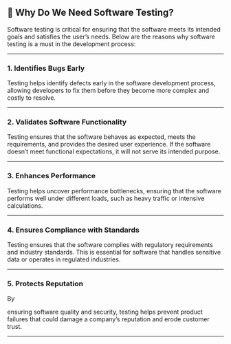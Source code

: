 ## 🧐 **Why Do We Need Software Testing?**

Software testing is critical for ensuring that the software meets its intended goals and satisfies the user’s needs. Below are the reasons why software testing is a must in the development process:

---

### **1. Identifies Bugs Early**  
Testing helps identify defects early in the software development process, allowing developers to fix them before they become more complex and costly to resolve.

---

### **2. Validates Software Functionality**  
Testing ensures that the software behaves as expected, meets the requirements, and provides the desired user experience. If the software doesn’t meet functional expectations, it will not serve its intended purpose.

---

### **3. Enhances Performance**  
Testing helps uncover performance bottlenecks, ensuring that the software performs well under different loads, such as heavy traffic or intensive calculations.

---

### **4. Ensures Compliance with Standards**  
Testing ensures that the software complies with regulatory requirements and industry standards. This is essential for software that handles sensitive data or operates in regulated industries.

---

### **5. Protects Reputation**  
By

 ensuring software quality and security, testing helps prevent product failures that could damage a company’s reputation and erode customer trust.

---